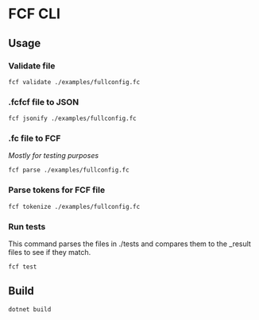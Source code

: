 # FCF CLI

## Usage

### Validate file

```
fcf validate ./examples/fullconfig.fc
```

### .fcfcf file to JSON

```
fcf jsonify ./examples/fullconfig.fc
```

### .fc file to FCF

*Mostly for testing purposes*

```
fcf parse ./examples/fullconfig.fc
```

### Parse tokens for FCF file

```
fcf tokenize ./examples/fullconfig.fc
```

### Run tests

This command parses the files in ./tests and compares them to the _result files to see if they match.

```
fcf test
```

## Build 

```
dotnet build
```
